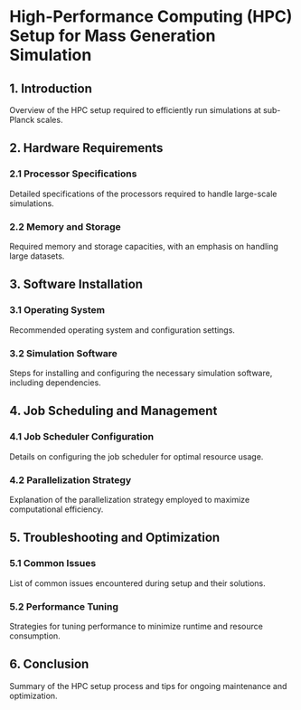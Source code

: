 # High-Performance Computing (HPC) Setup for Mass Generation Simulation

## 1. Introduction
Overview of the HPC setup required to efficiently run simulations at sub-Planck scales.

## 2. Hardware Requirements
### 2.1 Processor Specifications
Detailed specifications of the processors required to handle large-scale simulations.
### 2.2 Memory and Storage
Required memory and storage capacities, with an emphasis on handling large datasets.

## 3. Software Installation
### 3.1 Operating System
Recommended operating system and configuration settings.
### 3.2 Simulation Software
Steps for installing and configuring the necessary simulation software, including dependencies.

## 4. Job Scheduling and Management
### 4.1 Job Scheduler Configuration
Details on configuring the job scheduler for optimal resource usage.
### 4.2 Parallelization Strategy
Explanation of the parallelization strategy employed to maximize computational efficiency.

## 5. Troubleshooting and Optimization
### 5.1 Common Issues
List of common issues encountered during setup and their solutions.
### 5.2 Performance Tuning
Strategies for tuning performance to minimize runtime and resource consumption.

## 6. Conclusion
Summary of the HPC setup process and tips for ongoing maintenance and optimization.